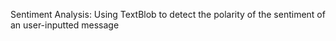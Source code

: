 Sentiment Analysis: Using TextBlob to detect the polarity of the sentiment of an user-inputted message
